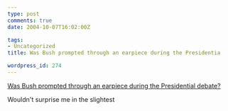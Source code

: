 ```yaml
---
type: post
comments: true
date: 2004-10-07T16:02:00Z

tags:
- Uncategorized
title: Was Bush prompted through an earpiece during the Presidentia

wordpress_id: 274
---
```


[Was Bush prompted through an earpiece during the Presidential debate?](http://isbushwired.com/2004/10/voice-in-bushs-ear.html)  

Wouldn't surprise me in the slightest

